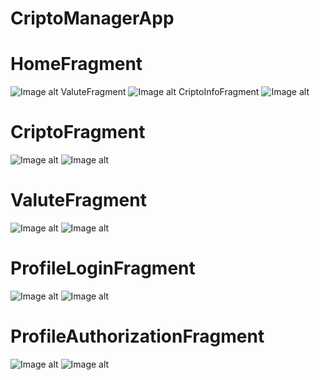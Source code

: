 # CriptoManagerApp

# HomeFragment
![Image alt](https://github.com/PrilepskiyAE/CriptoManagerApp/blob/master/screen/1_CriptoManagerApp.jpg)
ValuteFragment
![Image alt](https://github.com/PrilepskiyAE/CriptoManagerApp/blob/master/screen/2_CriptoManagerApp.jpg)
CriptoInfoFragment
![Image alt](https://github.com/PrilepskiyAE/CriptoManagerApp/blob/master/screen/3_CriptoManagerApp.jpg)
# CriptoFragment
![Image alt](https://github.com/PrilepskiyAE/CriptoManagerApp/blob/master/screen/4_CriptoManagerApp.jpg)
![Image alt](https://github.com/PrilepskiyAE/CriptoManagerApp/blob/master/screen/5_CriptoManagerApp.jpg)
# ValuteFragment
![Image alt](https://github.com/PrilepskiyAE/CriptoManagerApp/blob/master/screen/6_CriptoManagerApp.jpg)
![Image alt](https://github.com/PrilepskiyAE/CriptoManagerApp/blob/master/screen/7_CriptoManagerApp.jpg)
# ProfileLoginFragment
![Image alt](https://github.com/PrilepskiyAE/CriptoManagerApp/blob/master/screen/8_CriptoManagerApp.jpg)
![Image alt](https://github.com/PrilepskiyAE/CriptoManagerApp/blob/master/screen/9_CriptoManagerApp.jpg)
# ProfileAuthorizationFragment
![Image alt](https://github.com/PrilepskiyAE/CriptoManagerApp/blob/master/screen/10_CriptoManagerApp.jpg)
![Image alt](https://github.com/PrilepskiyAE/CriptoManagerApp/blob/master/screen/11_CriptoManagerApp.jpg)




